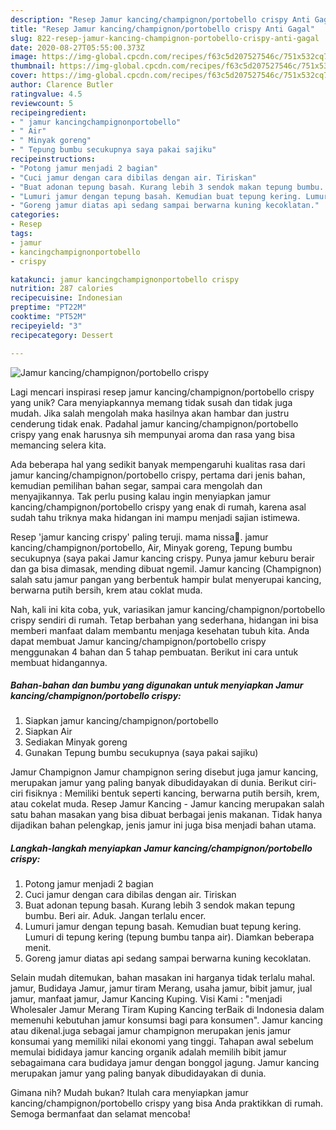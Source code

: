 ```yaml
---
description: "Resep Jamur kancing/champignon/portobello crispy Anti Gagal"
title: "Resep Jamur kancing/champignon/portobello crispy Anti Gagal"
slug: 822-resep-jamur-kancing-champignon-portobello-crispy-anti-gagal
date: 2020-08-27T05:55:00.373Z
image: https://img-global.cpcdn.com/recipes/f63c5d207527546c/751x532cq70/jamur-kancingchampignonportobello-crispy-foto-resep-utama.jpg
thumbnail: https://img-global.cpcdn.com/recipes/f63c5d207527546c/751x532cq70/jamur-kancingchampignonportobello-crispy-foto-resep-utama.jpg
cover: https://img-global.cpcdn.com/recipes/f63c5d207527546c/751x532cq70/jamur-kancingchampignonportobello-crispy-foto-resep-utama.jpg
author: Clarence Butler
ratingvalue: 4.5
reviewcount: 5
recipeingredient:
- " jamur kancingchampignonportobello"
- " Air"
- " Minyak goreng"
- " Tepung bumbu secukupnya saya pakai sajiku"
recipeinstructions:
- "Potong jamur menjadi 2 bagian"
- "Cuci jamur dengan cara dibilas dengan air. Tiriskan"
- "Buat adonan tepung basah. Kurang lebih 3 sendok makan tepung bumbu. Beri air. Aduk. Jangan terlalu encer."
- "Lumuri jamur dengan tepung basah. Kemudian buat tepung kering. Lumuri di tepung kering (tepung bumbu tanpa air). Diamkan beberapa menit."
- "Goreng jamur diatas api sedang sampai berwarna kuning kecoklatan."
categories:
- Resep
tags:
- jamur
- kancingchampignonportobello
- crispy

katakunci: jamur kancingchampignonportobello crispy 
nutrition: 287 calories
recipecuisine: Indonesian
preptime: "PT22M"
cooktime: "PT52M"
recipeyield: "3"
recipecategory: Dessert

---
```



![Jamur kancing/champignon/portobello crispy](https://img-global.cpcdn.com/recipes/f63c5d207527546c/751x532cq70/jamur-kancingchampignonportobello-crispy-foto-resep-utama.jpg)

Lagi mencari inspirasi resep jamur kancing/champignon/portobello crispy yang unik? Cara menyiapkannya memang tidak susah dan tidak juga mudah. Jika salah mengolah maka hasilnya akan hambar dan justru cenderung tidak enak. Padahal jamur kancing/champignon/portobello crispy yang enak harusnya sih mempunyai aroma dan rasa yang bisa memancing selera kita.

Ada beberapa hal yang sedikit banyak mempengaruhi kualitas rasa dari jamur kancing/champignon/portobello crispy, pertama dari jenis bahan, kemudian pemilihan bahan segar, sampai cara mengolah dan menyajikannya. Tak perlu pusing kalau ingin menyiapkan jamur kancing/champignon/portobello crispy yang enak di rumah, karena asal sudah tahu triknya maka hidangan ini mampu menjadi sajian istimewa.

Resep &#39;jamur kancing crispy&#39; paling teruji. mama nissa🌺. jamur kancing/champignon/portobello, Air, Minyak goreng, Tepung bumbu secukupnya (saya pakai Jamur kancing crispy. Punya jamur keburu berair dan ga bisa dimasak, mending dibuat ngemil. Jamur kancing (Champignon) salah satu jamur pangan yang berbentuk hampir bulat menyerupai kancing, berwarna putih bersih, krem atau coklat muda.


Nah, kali ini kita coba, yuk, variasikan jamur kancing/champignon/portobello crispy sendiri di rumah. Tetap berbahan yang sederhana, hidangan ini bisa memberi manfaat dalam membantu menjaga kesehatan tubuh kita. Anda dapat membuat Jamur kancing/champignon/portobello crispy menggunakan 4 bahan dan 5 tahap pembuatan. Berikut ini cara untuk membuat hidangannya.

<!--inarticleads1-->

##### Bahan-bahan dan bumbu yang digunakan untuk menyiapkan Jamur kancing/champignon/portobello crispy:

1. Siapkan  jamur kancing/champignon/portobello
1. Siapkan  Air
1. Sediakan  Minyak goreng
1. Gunakan  Tepung bumbu secukupnya (saya pakai sajiku)


Jamur Champignon Jamur champignon sering disebut juga jamur kancing, merupakan jamur yang paling banyak dibudidayakan di dunia. Berikut ciri-ciri fisiknya : Memiliki bentuk seperti kancing, berwarna putih bersih, krem, atau cokelat muda. Resep Jamur Kancing - Jamur kancing merupakan salah satu bahan masakan yang bisa dibuat berbagai jenis makanan. Tidak hanya dijadikan bahan pelengkap, jenis jamur ini juga bisa menjadi bahan utama. 

<!--inarticleads2-->

##### Langkah-langkah menyiapkan Jamur kancing/champignon/portobello crispy:

1. Potong jamur menjadi 2 bagian
1. Cuci jamur dengan cara dibilas dengan air. Tiriskan
1. Buat adonan tepung basah. Kurang lebih 3 sendok makan tepung bumbu. Beri air. Aduk. Jangan terlalu encer.
1. Lumuri jamur dengan tepung basah. Kemudian buat tepung kering. Lumuri di tepung kering (tepung bumbu tanpa air). Diamkan beberapa menit.
1. Goreng jamur diatas api sedang sampai berwarna kuning kecoklatan.


Selain mudah ditemukan, bahan masakan ini harganya tidak terlalu mahal. jamur, Budidaya Jamur, jamur tiram Merang, usaha jamur, bibit jamur, jual jamur, manfaat jamur, Jamur Kancing Kuping. Visi Kami : &#34;menjadi Wholesaler Jamur Merang Tiram Kuping Kancing terBaik di Indonesia dalam memenuhi kebutuhan jamur konsumsi bagi para konsumen&#34;. Jamur kancing atau dikenal.juga sebagai jamur champignon merupakan jenis jamur konsumai yang memiliki nilai ekonomi yang tinggi. Tahapan awal sebelum memulai bididaya jamur kancing organik adalah memilih bibit jamur sebagaimana cara budidaya jamur dengan bonggol jagung. Jamur kancing merupakan jamur yang paling banyak dibudidayakan di dunia. 

Gimana nih? Mudah bukan? Itulah cara menyiapkan jamur kancing/champignon/portobello crispy yang bisa Anda praktikkan di rumah. Semoga bermanfaat dan selamat mencoba!
